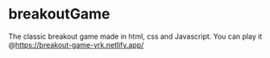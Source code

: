 # breakoutGame
The classic breakout game made in html, css and Javascript. You can play it @https://breakout-game-yrk.netlify.app/




